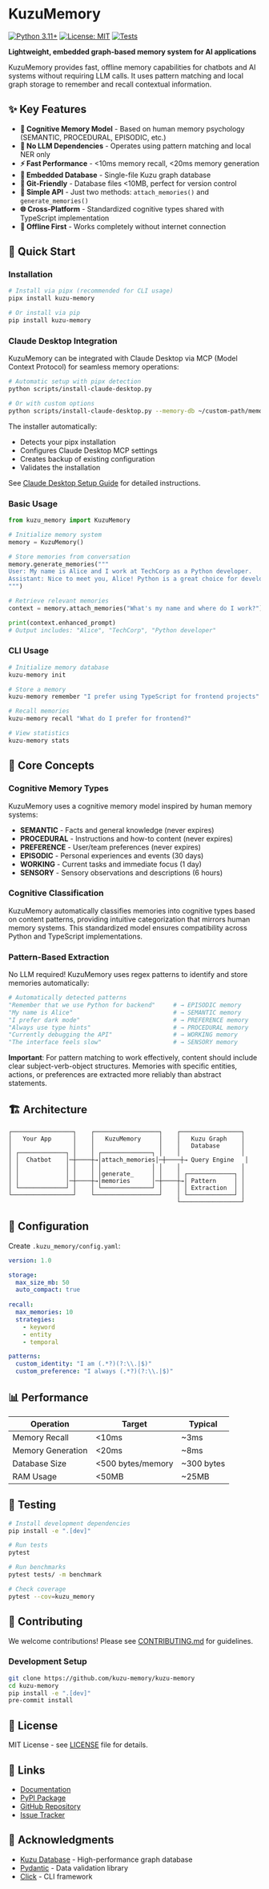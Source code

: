 # KuzuMemory

[![Python 3.11+](https://img.shields.io/badge/python-3.11+-blue.svg)](https://www.python.org/downloads/)
[![License: MIT](https://img.shields.io/badge/License-MIT-yellow.svg)](https://opensource.org/licenses/MIT)
[![Tests](https://github.com/kuzu-memory/kuzu-memory/workflows/Tests/badge.svg)](https://github.com/kuzu-memory/kuzu-memory/actions)

**Lightweight, embedded graph-based memory system for AI applications**

KuzuMemory provides fast, offline memory capabilities for chatbots and AI systems without requiring LLM calls. It uses pattern matching and local graph storage to remember and recall contextual information.

## ✨ Key Features

- **🧠 Cognitive Memory Model** - Based on human memory psychology (SEMANTIC, PROCEDURAL, EPISODIC, etc.)
- **🚀 No LLM Dependencies** - Operates using pattern matching and local NER only
- **⚡ Fast Performance** - <10ms memory recall, <20ms memory generation
- **💾 Embedded Database** - Single-file Kuzu graph database
- **🔄 Git-Friendly** - Database files <10MB, perfect for version control
- **🔌 Simple API** - Just two methods: `attach_memories()` and `generate_memories()`
- **🌐 Cross-Platform** - Standardized cognitive types shared with TypeScript implementation
- **📱 Offline First** - Works completely without internet connection

## 🚀 Quick Start

### Installation

```bash
# Install via pipx (recommended for CLI usage)
pipx install kuzu-memory

# Or install via pip
pip install kuzu-memory
```

### Claude Desktop Integration

KuzuMemory can be integrated with Claude Desktop via MCP (Model Context Protocol) for seamless memory operations:

```bash
# Automatic setup with pipx detection
python scripts/install-claude-desktop.py

# Or with custom options
python scripts/install-claude-desktop.py --memory-db ~/custom-path/memorydb
```

The installer automatically:
- Detects your pipx installation
- Configures Claude Desktop MCP settings
- Creates backup of existing configuration
- Validates the installation

See [Claude Desktop Setup Guide](docs/CLAUDE_DESKTOP_SETUP.md) for detailed instructions.

### Basic Usage

```python
from kuzu_memory import KuzuMemory

# Initialize memory system
memory = KuzuMemory()

# Store memories from conversation
memory.generate_memories("""
User: My name is Alice and I work at TechCorp as a Python developer.
Assistant: Nice to meet you, Alice! Python is a great choice for development.
""")

# Retrieve relevant memories
context = memory.attach_memories("What's my name and where do I work?")

print(context.enhanced_prompt)
# Output includes: "Alice", "TechCorp", "Python developer"
```

### CLI Usage

```bash
# Initialize memory database
kuzu-memory init

# Store a memory
kuzu-memory remember "I prefer using TypeScript for frontend projects"

# Recall memories
kuzu-memory recall "What do I prefer for frontend?"

# View statistics
kuzu-memory stats
```

## 📖 Core Concepts

### Cognitive Memory Types

KuzuMemory uses a cognitive memory model inspired by human memory systems:

- **SEMANTIC** - Facts and general knowledge (never expires)
- **PROCEDURAL** - Instructions and how-to content (never expires)
- **PREFERENCE** - User/team preferences (never expires)
- **EPISODIC** - Personal experiences and events (30 days)
- **WORKING** - Current tasks and immediate focus (1 day)
- **SENSORY** - Sensory observations and descriptions (6 hours)

### Cognitive Classification

KuzuMemory automatically classifies memories into cognitive types based on content patterns, providing intuitive categorization that mirrors human memory systems. This standardized model ensures compatibility across Python and TypeScript implementations.

### Pattern-Based Extraction

No LLM required! KuzuMemory uses regex patterns to identify and store memories automatically:

```python
# Automatically detected patterns
"Remember that we use Python for backend"     # → EPISODIC memory
"My name is Alice"                            # → SEMANTIC memory
"I prefer dark mode"                          # → PREFERENCE memory
"Always use type hints"                       # → PROCEDURAL memory
"Currently debugging the API"                 # → WORKING memory
"The interface feels slow"                    # → SENSORY memory
```

**Important**: For pattern matching to work effectively, content should include clear subject-verb-object structures. Memories with specific entities, actions, or preferences are extracted more reliably than abstract statements.

## 🏗️ Architecture

```
┌─────────────────┐    ┌──────────────────┐    ┌─────────────────┐
│   Your App      │    │   KuzuMemory     │    │   Kuzu Graph    │
│                 │    │                  │    │   Database      │
│ ┌─────────────┐ │    │ ┌──────────────┐ │    │                 │
│ │  Chatbot    │─┼────┼→│attach_memories│─┼────┼→ Query Engine   │
│ │             │ │    │ │              │ │    │                 │
│ │             │ │    │ │generate_     │ │    │ ┌─────────────┐ │
│ │             │─┼────┼→│memories      │─┼────┼→│ Pattern     │ │
│ └─────────────┘ │    │ └──────────────┘ │    │ │ Extraction  │ │
└─────────────────┘    └──────────────────┘    │ └─────────────┘ │
                                               └─────────────────┘
```

## 🔧 Configuration

Create `.kuzu_memory/config.yaml`:

```yaml
version: 1.0

storage:
  max_size_mb: 50
  auto_compact: true
  
recall:
  max_memories: 10
  strategies:
    - keyword
    - entity  
    - temporal

patterns:
  custom_identity: "I am (.*?)(?:\\.|$)"
  custom_preference: "I always (.*?)(?:\\.|$)"
```

## 📊 Performance

| Operation | Target | Typical |
|-----------|--------|---------|
| Memory Recall | <10ms | ~3ms |
| Memory Generation | <20ms | ~8ms |
| Database Size | <500 bytes/memory | ~300 bytes |
| RAM Usage | <50MB | ~25MB |

## 🧪 Testing

```bash
# Install development dependencies
pip install -e ".[dev]"

# Run tests
pytest

# Run benchmarks
pytest tests/ -m benchmark

# Check coverage
pytest --cov=kuzu_memory
```

## 🤝 Contributing

We welcome contributions! Please see [CONTRIBUTING.md](CONTRIBUTING.md) for guidelines.

### Development Setup

```bash
git clone https://github.com/kuzu-memory/kuzu-memory
cd kuzu-memory
pip install -e ".[dev]"
pre-commit install
```

## 📄 License

MIT License - see [LICENSE](LICENSE) file for details.

## 🔗 Links

- [Documentation](https://kuzu-memory.readthedocs.io)
- [PyPI Package](https://pypi.org/project/kuzu-memory/)
- [GitHub Repository](https://github.com/kuzu-memory/kuzu-memory)
- [Issue Tracker](https://github.com/kuzu-memory/kuzu-memory/issues)

## 🙏 Acknowledgments

- [Kuzu Database](https://kuzudb.com/) - High-performance graph database
- [Pydantic](https://pydantic.dev/) - Data validation library
- [Click](https://click.palletsprojects.com/) - CLI framework
